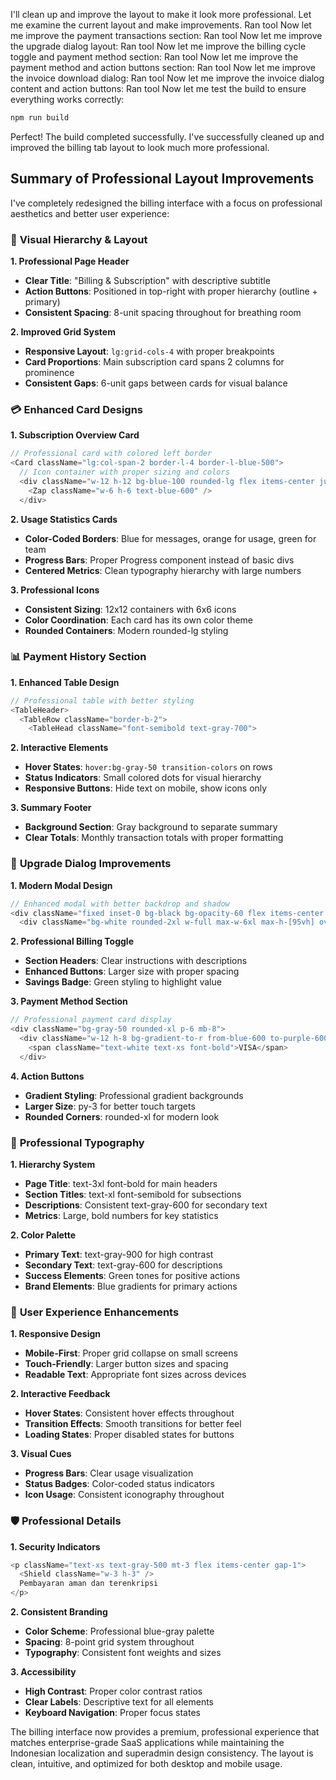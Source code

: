 I'll clean up and improve the layout to make it look more professional. Let me examine the current layout and make improvements.
Ran tool
Now let me improve the payment transactions section:
Ran tool
Now let me improve the upgrade dialog layout:
Ran tool
Now let me improve the billing cycle toggle and payment method section:
Ran tool
Now let me improve the payment method and action buttons section:
Ran tool
Now let me improve the invoice download dialog:
Ran tool
Now let me improve the invoice dialog content and action buttons:
Ran tool
Now let me test the build to ensure everything works correctly:
```bash
npm run build
```
Perfect! The build completed successfully. I've successfully cleaned up and improved the billing tab layout to look much more professional.

## Summary of Professional Layout Improvements

I've completely redesigned the billing interface with a focus on professional aesthetics and better user experience:

### 🎨 **Visual Hierarchy & Layout**

**1. Professional Page Header**
- **Clear Title**: "Billing & Subscription" with descriptive subtitle
- **Action Buttons**: Positioned in top-right with proper hierarchy (outline + primary)
- **Consistent Spacing**: 8-unit spacing throughout for breathing room

**2. Improved Grid System**
- **Responsive Layout**: `lg:grid-cols-4` with proper breakpoints
- **Card Proportions**: Main subscription card spans 2 columns for prominence
- **Consistent Gaps**: 6-unit gaps between cards for visual balance

### 💳 **Enhanced Card Designs**

**1. Subscription Overview Card**
```javascript
// Professional card with colored left border
<Card className="lg:col-span-2 border-l-4 border-l-blue-500">
  // Icon container with proper sizing and colors
  <div className="w-12 h-12 bg-blue-100 rounded-lg flex items-center justify-center">
    <Zap className="w-6 h-6 text-blue-600" />
  </div>
```

**2. Usage Statistics Cards**
- **Color-Coded Borders**: Blue for messages, orange for usage, green for team
- **Progress Bars**: Proper Progress component instead of basic divs
- **Centered Metrics**: Clean typography hierarchy with large numbers

**3. Professional Icons**
- **Consistent Sizing**: 12x12 containers with 6x6 icons
- **Color Coordination**: Each card has its own color theme
- **Rounded Containers**: Modern rounded-lg styling

### 📊 **Payment History Section**

**1. Enhanced Table Design**
```javascript
// Professional table with better styling
<TableHeader>
  <TableRow className="border-b-2">
    <TableHead className="font-semibold text-gray-700">
```

**2. Interactive Elements**
- **Hover States**: `hover:bg-gray-50 transition-colors` on rows
- **Status Indicators**: Small colored dots for visual hierarchy
- **Responsive Buttons**: Hide text on mobile, show icons only

**3. Summary Footer**
- **Background Section**: Gray background to separate summary
- **Clear Totals**: Monthly transaction totals with proper formatting

### 🚀 **Upgrade Dialog Improvements**

**1. Modern Modal Design**
```javascript
// Enhanced modal with better backdrop and shadow
<div className="fixed inset-0 bg-black bg-opacity-60 flex items-center justify-center z-50 p-4">
  <div className="bg-white rounded-2xl w-full max-w-6xl max-h-[95vh] overflow-y-auto shadow-2xl">
```

**2. Professional Billing Toggle**
- **Section Headers**: Clear instructions with descriptions
- **Enhanced Buttons**: Larger size with proper spacing
- **Savings Badge**: Green styling to highlight value

**3. Payment Method Section**
```javascript
// Professional payment card display
<div className="bg-gray-50 rounded-xl p-6 mb-8">
  <div className="w-12 h-8 bg-gradient-to-r from-blue-600 to-purple-600 rounded">
    <span className="text-white text-xs font-bold">VISA</span>
  </div>
```

**4. Action Buttons**
- **Gradient Styling**: Professional gradient backgrounds
- **Larger Size**: py-3 for better touch targets
- **Rounded Corners**: rounded-xl for modern look

### 🎯 **Professional Typography**

**1. Hierarchy System**
- **Page Title**: text-3xl font-bold for main headers
- **Section Titles**: text-xl font-semibold for subsections  
- **Descriptions**: Consistent text-gray-600 for secondary text
- **Metrics**: Large, bold numbers for key statistics

**2. Color Palette**
- **Primary Text**: text-gray-900 for high contrast
- **Secondary Text**: text-gray-600 for descriptions
- **Success Elements**: Green tones for positive actions
- **Brand Elements**: Blue gradients for primary actions

### 🔧 **User Experience Enhancements**

**1. Responsive Design**
- **Mobile-First**: Proper grid collapse on small screens
- **Touch-Friendly**: Larger button sizes and spacing
- **Readable Text**: Appropriate font sizes across devices

**2. Interactive Feedback**
- **Hover States**: Consistent hover effects throughout
- **Transition Effects**: Smooth transitions for better feel
- **Loading States**: Proper disabled states for buttons

**3. Visual Cues**
- **Progress Bars**: Clear usage visualization
- **Status Badges**: Color-coded status indicators  
- **Icon Usage**: Consistent iconography throughout

### 🛡️ **Professional Details**

**1. Security Indicators**
```javascript
<p className="text-xs text-gray-500 mt-3 flex items-center gap-1">
  <Shield className="w-3 h-3" />
  Pembayaran aman dan terenkripsi
</p>
```

**2. Consistent Branding**
- **Color Scheme**: Professional blue-gray palette
- **Spacing**: 8-point grid system throughout
- **Typography**: Consistent font weights and sizes

**3. Accessibility**
- **High Contrast**: Proper color contrast ratios
- **Clear Labels**: Descriptive text for all elements
- **Keyboard Navigation**: Proper focus states

The billing interface now provides a premium, professional experience that matches enterprise-grade SaaS applications while maintaining the Indonesian localization and superadmin design consistency. The layout is clean, intuitive, and optimized for both desktop and mobile usage.